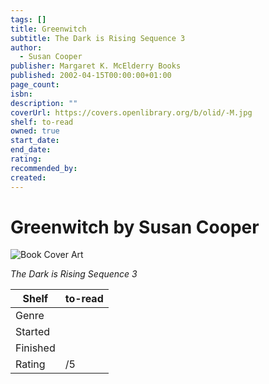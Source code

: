 ```yaml
---
tags: []
title: Greenwitch
subtitle: The Dark is Rising Sequence 3
author:
  - Susan Cooper
publisher: Margaret K. McElderry Books
published: 2002-04-15T00:00:00+01:00
page_count:
isbn:
description: ""
coverUrl: https://covers.openlibrary.org/b/olid/-M.jpg
shelf: to-read
owned: true
start_date:
end_date:
rating:
recommended_by:
created:
---
```


# Greenwitch by Susan Cooper

![Book Cover Art](https://covers.openlibrary.org/b/olid/-M.jpg)

_The Dark is Rising Sequence 3_

| Shelf | to-read |
| --- | --- |
| Genre |  |
| Started |  |
| Finished |  |
| Rating | /5 |

